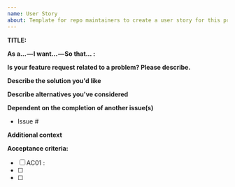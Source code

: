 ```yaml
---
name: User Story
about: Template for repo maintainers to create a user story for this project
---
```


<!-- The intended use of this template ("User Story") is for contributors with repo level access to create user stories that will be reflected in our product roadmap. It is intended to be detailed.

Versus the "Feature Request" template which is a general inquiry/request from the public to add a feature to af-snippet. Feature requests may be rejected or tabled. -->

**TITLE:**

<!-- Example : US100: Log in User should be able to log in -->

<!-- At the time of this writing, there are 6 projects, US100, US200 etc. You can see all projects by clicking on "Projects" to the right of this Issue template. -->

**As a… — I want… — So that… :**

<!-- Example : **As a** subscriber, **I want** to log in **so that** I could access to my account -->

**Is your feature request related to a problem? Please describe.**

<!-- A clear and concise description of what the problem is. Ex. I'm always frustrated when [...] -->

**Describe the solution you'd like**

<!-- A clear and concise description of what you want to happen. -->

**Describe alternatives you've considered**

<!-- A clear and concise description of any alternative solutions or features you've considered. -->

**Dependent on the completion of another issue(s)**

<!-- Example:
- Issue #11

Github will automatically link to the correct issue.
 -->

- Issue #

**Additional context**

<!-- Optional: add any other context or screenshots about the feature request here. -->

**Acceptance criteria:**

<!--
Acceptance criteria complete stories and make it testable.

Make sure to cover the following:
- [ ] Given : Creates a context
- [ ] When : Some actions to be carried out by the user
- [ ] Then : The result that should be obtained

Example:
- [ ] AC01 : Given that I’m a user with an active account, when I’m login on the website with my correct email address and password, then I should be logged in without any error

- [ ] AC02 : Given that I’m a user with an active account, when I log in on the website with a wrong email address, then I should see an error message displayed under the email field
-->

- [ ] AC01 :
- [ ]
- [ ]
